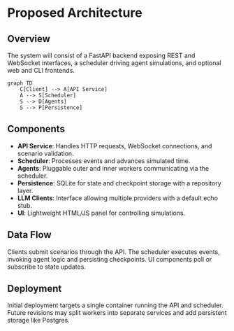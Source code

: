 # Proposed Architecture

## Overview

The system will consist of a FastAPI backend exposing REST and WebSocket interfaces, a scheduler driving agent simulations, and optional web and CLI frontends.

```mermaid
graph TD
    C[Client] --> A[API Service]
    A --> S[Scheduler]
    S --> D[Agents]
    S --> P[Persistence]
```

## Components

- **API Service**: Handles HTTP requests, WebSocket connections, and scenario validation.
- **Scheduler**: Processes events and advances simulated time.
- **Agents**: Pluggable outer and inner workers communicating via the scheduler.
- **Persistence**: SQLite for state and checkpoint storage with a repository layer.
- **LLM Clients**: Interface allowing multiple providers with a default echo stub.
- **UI**: Lightweight HTML/JS panel for controlling simulations.

## Data Flow

Clients submit scenarios through the API. The scheduler executes events, invoking agent logic and persisting checkpoints. UI components poll or subscribe to state updates.

## Deployment

Initial deployment targets a single container running the API and scheduler. Future revisions may split workers into separate services and add persistent storage like Postgres.
